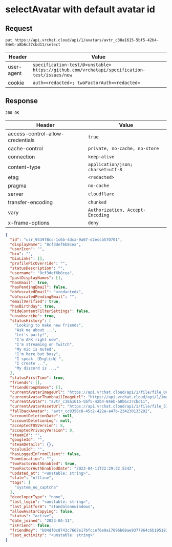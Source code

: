 # selectAvatar with default avatar id

## Request
`put https://api.vrchat.cloud/api/1/avatars/avtr_c38a1615-5bf5-42b4-84eb-a8b6c37cbd11/select`

| Header | Value |
| ------ | ----- |
| user-agent | `specification-test/@<unstable> https://github.com/vrchatapi/specification-test/issues/new` |
| cookie | `auth=<redacted>; twoFactorAuth=<redacted>` |


## Response
`200 OK`

| Header | Value |
| ------ | ----- |
| access-control-allow-credentials | `true` |
| cache-control | `private, no-cache, no-store` |
| connection | `keep-alive` |
| content-type | `application/json; charset=utf-8` |
| etag | `<redacted>` |
| pragma | `no-cache` |
| server | `cloudflare` |
| transfer-encoding | `chunked` |
| vary | `Authorization, Accept-Encoding` |
| x-frame-options | `deny` |

```json
{
  "id": "usr_9439f8cc-1c6b-4dca-9a07-d2eccb570701",
  "displayName": "8cf3def6b8cea",
  "userIcon": "",
  "bio": "",
  "bioLinks": [],
  "profilePicOverride": "",
  "statusDescription": "",
  "username": "8cf3def6b8cea",
  "pastDisplayNames": [],
  "hasEmail": true,
  "hasPendingEmail": false,
  "obfuscatedEmail": "<redacted>",
  "obfuscatedPendingEmail": "",
  "emailVerified": true,
  "hasBirthday": true,
  "hideContentFilterSettings": false,
  "unsubscribe": true,
  "statusHistory": [
    "Looking to make new friends",
    "Ask me about ․․․",
    "Let's partyǃ",
    "I'm AFK right now",
    "I'm streaming on Twitch",
    "My mic is muted",
    "I'm here but busy",
    "I speak ［English］",
    "I create ․․․",
    "My discord is ․․․‚"
  ],
  "statusFirstTime": true,
  "friends": [],
  "friendGroupNames": [],
  "currentAvatarImageUrl": "https://api.vrchat.cloud/api/1/file/file_0e8c4e32-7444-44ea-ade4-313c010d4bae/1/file",
  "currentAvatarThumbnailImageUrl": "https://api.vrchat.cloud/api/1/image/file_0e8c4e32-7444-44ea-ade4-313c010d4bae/1/256",
  "currentAvatar": "avtr_c38a1615-5bf5-42b4-84eb-a8b6c37cbd11",
  "currentAvatarAssetUrl": "https://api.vrchat.cloud/api/1/file/file_534ffc10-15d0-4fc5-86d5-2dcd55f0ac45/1/file",
  "fallbackAvatar": "avtr_cc8356c8-45c2-422a-a47b-234230133292",
  "accountDeletionDate": null,
  "accountDeletionLog": null,
  "acceptedTOSVersion": 8,
  "acceptedPrivacyVersion": 0,
  "steamId": "",
  "googleId": "",
  "steamDetails": {},
  "oculusId": "",
  "hasLoggedInFromClient": false,
  "homeLocation": "",
  "twoFactorAuthEnabled": true,
  "twoFactorAuthEnabledDate": "2023-04-11T22:29:32.524Z",
  "updated_at": "<unstable: string>",
  "state": "offline",
  "tags": [
    "system_no_captcha"
  ],
  "developerType": "none",
  "last_login": "<unstable: string>",
  "last_platform": "standalonewindows",
  "allowAvatarCopying": false,
  "status": "active",
  "date_joined": "2023-04-11",
  "isFriend": false,
  "friendKey": "b04df0c8743c7667e17bfccef6e9a17096b68ae9377964c6b19518391742bbd5",
  "last_activity": "<unstable: string>"
}
```
